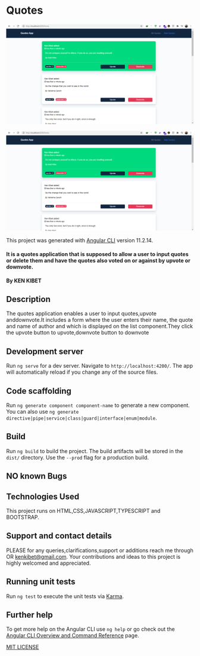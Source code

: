 # Quotes

![Alt text](https://github.com/Kenkibet/Quotes/raw/main/screens/Screenshot%202021-07-18%20125749.png "Landing")

![ScreenShot](https://github.com/Kenkibet/Quotes/raw/main/screens/Screenshot%202021-07-18%20125749.png)

This project was generated with [Angular CLI](https://github.com/angular/angular-cli) version 11.2.14.
#### It is a quotes application that is supposed to allow a user to input quotes or delete them and have the quotes also voted on or against by upvote or downvote. 

#### By KEN KIBET

## Description
The quotes application enables a user to input quotes,upvote anddownvote.It includes a form where the user enters  their name, the quote and name of author and which is  displayed on the list component.They click the upvote button to upvote,downvote button to downvote

## Development server

Run `ng serve` for a dev server. Navigate to `http://localhost:4200/`. The app will automatically reload if you change any of the source files.

## Code scaffolding

Run `ng generate component component-name` to generate a new component. You can also use `ng generate directive|pipe|service|class|guard|interface|enum|module`.

## Build

Run `ng build` to build the project. The build artifacts will be stored in the `dist/` directory. Use the `--prod` flag for a production build.


## NO known Bugs


## Technologies Used
This project runs on HTML,CSS,JAVASCRIPT,TYPESCRIPT and BOOTSTRAP.
## Support and contact details
PLEASE for any queries,clarifications,support or additions reach me through OR kenkibet@gmail.com. Your contributions and ideas to this project is highly welcomed and appreciated.

## Running unit tests

Run `ng test` to execute the unit tests via [Karma](https://karma-runner.github.io).


## Further help

To get more help on the Angular CLI use `ng help` or go check out the [Angular CLI Overview and Command Reference](https://angular.io/cli) page.

[MIT LICENSE](./LICENSE)